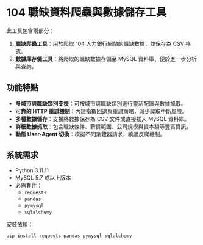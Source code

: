 # 104 職缺資料爬蟲與數據儲存工具

此工具包含兩部分：
1. **職缺爬蟲工具**：用於爬取 104 人力銀行網站的職缺數據，並保存為 CSV 格式。
2. **數據庫存儲工具**：將爬取的職缺數據存儲至 MySQL 資料庫，便於進一步分析與查詢。

## 功能特點
- **多城市與職缺類別支援**：可按城市與職缺類別進行靈活配置與數據抓取。
- **可靠的 HTTP 重試機制**：內建指數回退與重試策略，減少爬取中斷風險。
- **多種數據儲存**：支援將數據保存為 CSV 文件或直接插入 MySQL 資料庫。
- **詳細數據抓取**：包含職缺條件、薪資範圍、公司規模與資本額等豐富資訊。
- **動態 User-Agent 切換**：模擬不同瀏覽器請求，繞過反爬機制。

## 系統需求
- Python 3.11.11
- MySQL 5.7 或以上版本
- 必需套件：
  - `requests`
  - `pandas`
  - `pymysql`
  - `sqlalchemy`

安裝依賴：
```bash
pip install requests pandas pymysql sqlalchemy
